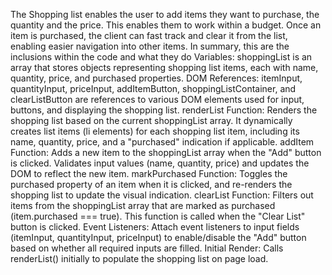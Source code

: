 The Shopping list enables the user to add items they want to purchase, the quantity and the price. This enables them to work within a budget. Once an item is purchased, the client can fast track and clear it from the list, enabling easier navigation into other items. 
In summary, this are the inclusions within the code and what they do 
Variables: shoppingList is an array that stores objects representing shopping list items, each with name, quantity, price, and purchased properties.
DOM References: itemInput, quantityInput, priceInput, addItemButton, shoppingListContainer, and clearListButton are references to various DOM elements used for input, buttons, and displaying the shopping list.
renderList Function: Renders the shopping list based on the current shoppingList array. It dynamically creates list items (li elements) for each shopping list item, including its name, quantity, price, and a "purchased" indication if applicable.
addItem Function: Adds a new item to the shoppingList array when the "Add" button is clicked. Validates input values (name, quantity, price) and updates the DOM to reflect the new item.
markPurchased Function: Toggles the purchased property of an item when it is clicked, and re-renders the shopping list to update the visual indication.
clearList Function: Filters out items from the shoppingList array that are marked as purchased (item.purchased === true). This function is called when the "Clear List" button is clicked.
Event Listeners: Attach event listeners to input fields (itemInput, quantityInput, priceInput) to enable/disable the "Add" button based on whether all required inputs are filled.
Initial Render: Calls renderList() initially to populate the shopping list on page load.